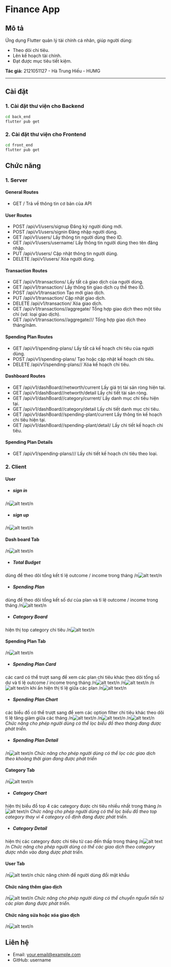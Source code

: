 # Finance App

## Mô tả
Ứng dụng Flutter quản lý tài chính cá nhân, giúp người dùng:
- Theo dõi chi tiêu.
- Lên kế hoạch tài chính.
- Đạt được mục tiêu tiết kiệm.

**Tác giả:**
2121051127 - Hà Trung Hiếu - HUMG

---

## Cài đặt

### 1. Cài đặt thư viện cho Backend
```bash
cd back_end
flutter pub get
```
### 2. Cài đặt thư viện cho Frontend
```bash
cd front_end
flutter pub get
```
## Chức năng
### 1. Server

#### General Routes
- GET /
Trả về thông tin cơ bản của API
#### User Routes
- POST /api/v1/users/signup
Đăng ký người dùng mới.
- POST /api/v1/users/signin
Đăng nhập người dùng.
- GET /api/v1/users/<userId>
Lấy thông tin người dùng theo ID.
- GET /api/v1/users/username/<username>
Lấy thông tin người dùng theo tên đăng nhập.
- PUT /api/v1/users/<userId>
Cập nhật thông tin người dùng.
- DELETE /api/v1/users/<userId>
Xóa người dùng.
#### Transaction Routes
- GET /api/v1/transactions/<userId>
Lấy tất cả giao dịch của người dùng.
- GET /api/v1/transaction/<transactionId>
Lấy thông tin giao dịch cụ thể theo ID.
- POST /api/v1/transaction
Tạo mới giao dịch.
- PUT /api/v1/transaction/<transactionId>
Cập nhật giao dịch.
- DELETE /api/v1/transaction/<transactionId>
Xóa giao dịch.
- GET /api/v1/transactions/<userId>/aggregate/<key>
Tổng hợp giao dịch theo một tiêu chí (vd: loại giao dịch).
- GET /api/v1/transactions/<userId>/aggregate/<key>/<month>/<year>
Tổng hợp giao dịch theo tháng/năm.

#### Spending Plan Routes
- GET /api/v1/spending-plans/<userId>
Lấy tất cả kế hoạch chi tiêu của người dùng.
- POST /api/v1/spending-plans/<userId>
Tạo hoặc cập nhật kế hoạch chi tiêu.
- DELETE /api/v1/spending-plans/<userId>/<spentPlan>
Xóa kế hoạch chi tiêu.
#### Dashboard Routes
- GET /api/v1/dashBoard/<userId>/networth/current
Lấy giá trị tài sản ròng hiện tại.
- GET /api/v1/dashBoard/<userId>/networth/detail
Lấy chi tiết tài sản ròng.
- GET /api/v1/dashBoard/<userId>/category/current/<numberOfCategory>
Lấy danh mục chi tiêu hiện tại.
- GET /api/v1/dashBoard/<userId>/category/detail
Lấy chi tiết danh mục chi tiêu.
- GET /api/v1/dashBoard/<userId>/spending-plant/current
Lấy thông tin kế hoạch chi tiêu hiện tại.
- GET /api/v1/dashBoard/<userId>/spending-plant/detail/<spentPlan>
Lấy chi tiết kế hoạch chi tiêu.
#### Spending Plan Details
- GET /api/v1/spending-plans/<userId>/<spentPlan>/<type>
Lấy chi tiết kế hoạch chi tiêu theo loại.
### 2. Client
#### User
- ##### sign in
/n![alt text](sign_in.png)/n
- ##### sign up
/n![alt text](sign_up.png)/n
#### Dash board Tab
/n![alt text](dash_board.png)/n
- ##### Total Budget
dùng để theo dõi tổng kết tỉ lệ outcome / income trong tháng
 /n![alt text](total_budget.png)/n
- ##### Spending Plan
dùng để theo dõi tổng kết số dư của plan và tỉ lệ outcome / income trong tháng
/n![alt text](spending_plan.png)/n
- ##### Category Board
hiện thị top category chi tiêu
/n![alt text](category_board.png)/n
#### Spending Plan Tab
/n![alt text](spending_plan_tab.png)/n
- ##### Spending Plan Card
các card có thể trượt sang để xem các plan chi tiêu khác
theo dõi tổng số dư và tỉ lệ outcome / income trong tháng
/n![alt text](spending_plan_card.png)/n
/n![alt text](spending_plan_card1.png)/n
/n![alt text](spending_plan_card2.png)/n
khi ấn hiện thị tỉ lệ giữa các plan
/n![alt text](spending_modal.png)/n
- ##### Spending Plan Chart
các biểu đồ có thể trượt sang để xem các option filter chi tiêu khác
theo dõi tỉ lệ tăng giảm giữa các tháng
/n![alt text](spending_plan_chart.png)/n
/n![alt text](spending_plan_chart1.png)/n
/n![alt text](spending_plan_chart2.png)/n
*Chức năng cho phép người dùng có thể lọc biểu đồ theo tháng đang được phát triển.*
- ##### Spending Plan Detail
/n![alt text](spending_plan_detail.png)/n
*Chức năng cho phép người dùng có thể lọc các giao dịch theo khoảng thời gian đang được phát triển*
#### Category Tab
/n![alt text](category_tab.png)/n
- ##### Category Chart
hiện thị biểu đồ top 4 các category được chi tiêu nhiều nhất trong tháng
/n![alt text](category_chart.png)/n
*Chức năng cho phép người dùng có thể lọc biểu đồ theo top category thay vì 4 category cố định đang được phát triển.*
- ##### Category Detail
hiện thị các category được chi tiêu từ cao đến thấp trong tháng
/n![alt text](category_detail.png)/n
*Chức năng cho phép người dùng có thể các giao dịch theo category được nhấn vào đang được phát triển.*
#### User Tab
/n![alt text](user_tab.png)/n
chức năng chính để người dùng đổi mật khẩu

#### Chức năng thêm giao dịch
/n![alt text](add_transaction.png)/n
*Chức năng cho phép người dùng có thể chuyển nguồn tiền từ các plan đang được phát triển.*

#### Chức năng sửa hoặc xóa giao dịch
/n![alt text](add_transaction.png)/n

## Liên hệ
- Email: your.email@example.com
- GitHub: username


